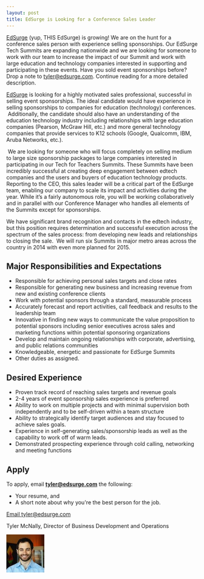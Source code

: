 ```yaml
---
layout: post
title: EdSurge is Looking for a Conference Sales Leader
---
```


[EdSurge](http://www.edsurge.com) (yup, THIS EdSurge) is growing! We are on the hunt for a conference sales person with experience selling sponsorships. Our EdSurge Tech Summits are expanding nationwide and we are looking for someone to work with our team to increase the impact of our Summit and work with large education and technology companies interested in supporting and participating in these events. Have you sold event sponsorships before? Drop a note to tyler@edsurge.com. Continue reading for a more detailed description.

<!--break-->

[EdSurge](http://www.edsurge.com) is looking for a highly motivated sales professional, successful in selling event sponsorships. The ideal candidate would have experience in selling sponsorships to companies for education (technology) conferences.  Additionally, the candidate should also have an understanding of the education technology industry including relationships with large education companies (Pearson, McGraw Hill, etc.) and more general technology companies that provide services to K12 schools (Google, Qualcomm, IBM, Aruba Networks, etc.).

 We are looking for someone who will focus completely on selling medium to large size sponsorship packages to large companies interested in participating in our Tech for Teachers Summits. These Summits have been incredibly successful at creating deep engagement between edtech companies and the users and buyers of education technology products. Reporting to the CEO, this sales leader will be a critical part of the EdSurge team, enabling our company to scale its impact and activities during the year. While it’s a fairly autonomous role, you will be working collaboratively and in parallel with our Conference Manager who handles all elements of the Summits except for sponsorships.  

We have significant brand recognition and contacts in the edtech industry, but this position requires determination and successful execution across the spectrum of the sales process: from developing new leads and relationships to closing the sale.  We will run six Summits in major metro areas across the country in 2014 with even more planned for 2015.

## Major Responsibilities and Expectations

* Responsible for achieving personal sales targets and close rates
* Responsible for generating new business and increasing revenue from new and existing conference clients
* Work with potential sponsors through a standard, measurable process
* Accurately forecast and report activities, call feedback and results to the leadership team
* Innovative in finding new ways to communicate the value proposition to potential sponsors including senior executives across sales and marketing functions within potential sponsoring organizations
* Develop and maintain ongoing relationships with corporate, advertising, and public relations communities
* Knowledgeable, energetic and passionate for EdSurge Summits
* Other duties as assigned.

## Desired Experience

* Proven track record of reaching sales targets and revenue goals
* 2-4 years of event sponsorship sales experience is preferred
* Ability to work on multiple projects and with minimal supervision both independently and to be self-driven within a team structure
* Ability to strategically identify target audiences and stay focused to achieve sales goals.
* Experience in self-generating sales/sponsorship leads as well as the capability to work off of warm leads.
* Demonstrated prospecting experience through cold calling, networking and meeting functions

<!--musthaves-->

## Apply

To apply, email **tyler@edsurge.com** the following:

* Your resume, and
* A short note about why you're the best person for the job.

<a href="mailto:tyler@edsurge.com" class="button button-rounded button-primary button-large">Email tyler@edsurge.com</a>

Tyler McNally, Director of Business Development and Operations

<img src="/public/images/tyler.jpg" class="author" alt="TylerMcNally">